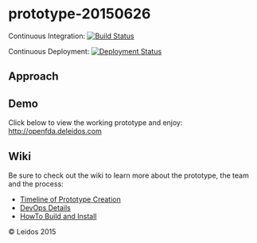 # prototype-20150626

Continuous Integration:
[![Build Status](http://jenkins.openfda.deleidos.com:8080/buildStatus/icon?job=prototype-20150626_master)](http://jenkins.openfda.deleidos.com:8080/job/prototype-20150626_master/) 

Continuous Deployment:
[![Deployment Status](http://jenkins.openfda.deleidos.com:8080/job/Deploy_Prototype/badge/icon)](http://jenkins.openfda.deleidos.com:8080/job/Deploy_Prototype/)  

## Approach


## Demo
Click below to view the working prototype and enjoy:  
http://openfda.deleidos.com

## Wiki
Be sure to check out the wiki to learn more about the prototype, the team and the process:
+ [Timeline of Prototype Creation](https://github.com/deleidos/prototype-20150626/wiki/Prototype-Timeline)
+ [DevOps Details](https://github.com/deleidos/prototype-20150626/wiki/DevOps)
+ [HowTo Build and Install](https://github.com/deleidos/prototype-20150626/wiki/Build-and-Install)

&copy; Leidos 2015
